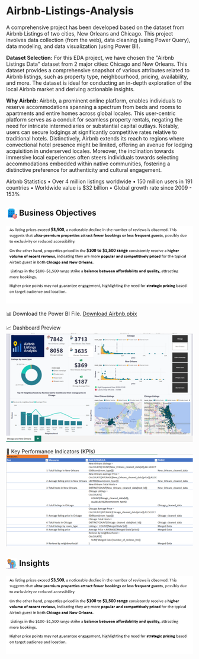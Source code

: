 # Airbnb-Listings-Analysis
A comprehensive project has been developed based on the dataset from Airbnb Listings of two cities, New Orleans and Chicago.
This project involves data collection (from the web), data cleaning (using Power Query), data modeling, and data visualization (using Power BI).

**Dataset Selection:**
For this EDA project, we have chosen the "Airbnb Listings Data" dataset from 2 major cities: Chicago and New Orleans. This dataset provides a comprehensive snapshot of various attributes related to Airbnb listings, such as property type, neighbourhood, pricing, availability, and more. The dataset is ideal for conducting an in-depth exploration of the local Airbnb market and deriving actionable insights.

**Why Airbnb:**
Airbnb, a prominent online platform, enables individuals to reserve accommodations spanning a spectrum from beds and rooms to apartments and entire homes across global locales. This user-centric platform serves as a conduit for seamless property rentals, negating the need for intricate intermediaries or substantial capital outlays. Notably, users can secure lodgings at significantly competitive rates relative to traditional hotels. Distinctively, Airbnb extends its reach to regions where convectional hotel presence might be limited, offering an avenue for lodging acquisition in underserved locales. Moreover, the inclination towards immersive local experiences often steers individuals towards selecting accommodations embedded within native communities, fostering a distinctive preference for authenticity and cultural engagement.

Airbnb Statistics • Over 4 million listings worldwide • 150 million users in 191 countries • Worldwide value is $32 billion • Global growth rate since 2009 - 153%

## <img src="https://github.com/antik720720/Airbnb-Listings-Analysis/raw/main/business.png" width="30" style="vertical-align: middle;" /> Business Objectives
![Dashboard Screenshot](Insight.png)

📊 Download the Power BI File.
[Download Airbnb.pbix](https://github.com/antik720720/Airbnb-Listings-Analysis/raw/main/Airbnb.pbix)

📈 Dashboard Preview
![Dashboard Screenshot](Airbnb_listings.png)


📌 Key Performance Indicators (KPIs)
![Dashboard Screenshot](KPI.png)

## <img src="https://github.com/antik720720/Airbnb-Listings-Analysis/raw/main/Insight_logo.png" width="30" style="vertical-align: middle;" /> Insights 
![Dashboard Screenshot](Insight.png)


